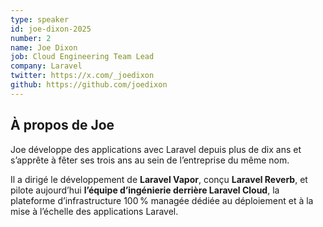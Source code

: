 ```yaml
---
type: speaker
id: joe-dixon-2025
number: 2
name: Joe Dixon
job: Cloud Engineering Team Lead
company: Laravel
twitter: https://x.com/_joedixon
github: https://github.com/joedixon
---
```


## À propos de Joe

Joe développe des applications avec Laravel depuis plus de dix ans et s’apprête à fêter ses trois ans au sein de l’entreprise du même nom.

Il a dirigé le développement de **Laravel Vapor**, conçu **Laravel Reverb**, et pilote aujourd’hui **l’équipe d’ingénierie derrière Laravel Cloud**, la plateforme d’infrastructure 100 % managée dédiée au déploiement et à la mise à l’échelle des applications Laravel.
